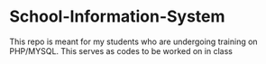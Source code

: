 # School-Information-System
This repo is meant for my students who are undergoing training on PHP/MYSQL. This serves as codes to be worked on in class
